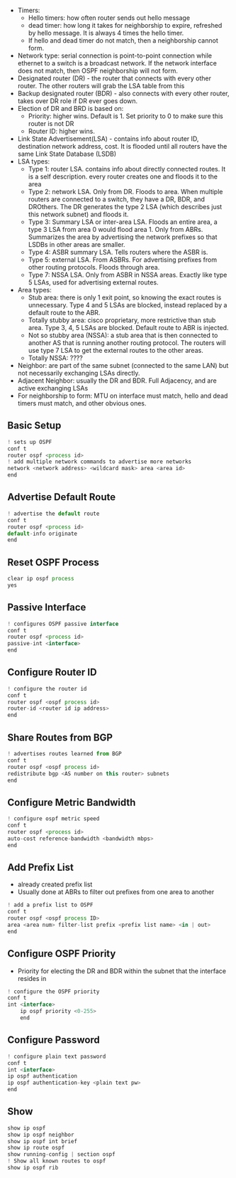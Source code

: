 - Timers:
	- Hello timers: how often router sends out hello message
	- dead timer: how long it takes for neighborship to expire, refreshed by hello message. It is always 4 times the hello timer. 
	- If hello and dead timer do not match, then a neighborship cannot form.
- Network type: serial connection is point-to-point connection while ethernet to a switch is a broadcast network. If the network interface does not match, then OSPF neighborship will not form.
- Designated router (DR) - the router that connects with every other router. The other routers will grab the LSA table from this
- Backup designated router (BDR) - also connects with every other router, takes over DR role if DR ever goes down.
- Election of DR and BRD is based on:
	- Priority: higher wins. Default is 1. Set priority to 0 to make sure this router is not DR
	- Router ID: higher wins.
- Link State Advertisement(LSA) - contains info about router ID, destination network address, cost. It is flooded until all routers have the same Link State Database (LSDB)
- LSA types:
	- Type 1: router LSA. contains info about directly connected routes. It is a self description. every router creates one and floods it to the area
	- Type 2: network LSA. Only from DR. Floods to area. When multiple routers are connected to a switch, they have a DR, BDR, and DROthers. The DR generates the type 2 LSA (which describes just this network subnet) and floods it. 
	- Type 3: Summary LSA or inter-area LSA. Floods an entire area, a type 3 LSA from area 0 would flood area 1. Only from ABRs. Summarizes the area by advertising the network prefixes so that LSDBs in other areas are smaller.
	- Type 4: ASBR summary LSA. Tells routers where the ASBR is.
	- Type 5: external LSA. From ASBRs. For advertising prefixes from other routing protocols. Floods through area. 
	- Type 7: NSSA LSA. Only from ASBR in NSSA areas. Exactly like type 5 LSAs, used for advertising external routes. 
- Area types:
	- Stub area: there is only 1 exit point, so knowing the exact routes is unnecessary. Type 4 and 5 LSAs are blocked, instead replaced by a default route to the ABR. 
	- Totally stubby area: cisco proprietary, more restrictive than stub area. Type 3, 4, 5 LSAs are blocked. Default route to ABR is injected.
	- Not so stubby area (NSSA): a stub area that is then connected to another AS that is running another routing protocol. The routers will use type 7 LSA to get the external routes to the other areas.
	- Totally NSSA: ????
- Neighbor: are part of the same subnet (connected to the same LAN) but not necessarily exchanging LSAs directly.
- Adjacent Neighbor: usually the DR and BDR. Full Adjacency, and are active exchanging LSAs
- For neighborship to form: MTU on interface must match, hello and dead timers must match, and other obvious ones.


## Basic Setup
```js
! sets up OSPF
conf t
router ospf <process id>
! add multiple network commands to advertise more networks
network <network address> <wildcard mask> area <area id>
end
```
## Advertise Default Route
```js
! advertise the default route
conf t
router ospf <process id>
default-info originate
end
```
## Reset OSPF Process
```js
clear ip ospf process
yes
```

## Passive Interface
```js
! configures OSPF passive interface
conf t
router ospf <process id>
passive-int <interface>
end
```

## Configure Router ID
```js
! configure the router id
conf t
router ospf <ospf process id>
router-id <router id ip address>
end
```

## Share Routes from BGP
```js
! advertises routes learned from BGP
conf t
router ospf <ospf process id>
redistribute bgp <AS number on this router> subnets
end
```


## Configure Metric Bandwidth
```js
! configure ospf metric speed
conf t
router ospf <process id>
auto-cost reference-bandwidth <bandwidth mbps>
end
```


## Add Prefix List
- already created prefix list
- Usually done at ABRs to filter out prefixes from one area to another
```js
! add a prefix list to OSPF
conf t
router ospf <ospf process ID>
area <area num> filter-list prefix <prefix list name> <in | out> 
end
```

## Configure OSPF Priority
- Priority for electing the DR and BDR within the subnet that the interface resides in
```js
! configure the OSPF priority
conf t
int <interface>
	ip ospf priority <0-255>
	end
```

## Configure Password
```js
! configure plain text password
conf t
int <interface>
ip ospf authentication
ip ospf authentication-key <plain text pw>
end
```

## Show
```js
show ip ospf
show ip ospf neighbor
show ip ospf int brief
show ip route ospf
show running-config | section ospf
! Show all known routes to ospf
show ip ospf rib
```








